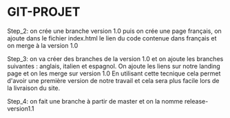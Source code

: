 # GIT-PROJET
Step_2: on crée une branche version 1.0 puis on crée
une page français, on ajoute dans le fichier index.html
le lien du code contenue dans français et on merge à la version 
1.0

Step_3: on va créer des branches de la version 1.0 et on ajoute les 
branches suivantes : anglais, italien et espagnol. On ajoute les liens 
sur notre landing page et on les merge sur version 1.0
En utilisant cette tecnique cela permet d'avoir une première
version de notre travail et cela sera plus facile
lors de la livraison du site.

Step_4: on fait une branche à partir de master et on la nomme 
release-version1.1